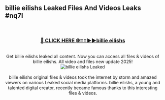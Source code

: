 ## billie eilishs Leaked Files And Videos Leaks #nq7l
<br>
<div align="center">
<h3><a href="https://watchclip.my.id/billie eilishs" rel="nofollow">🔴 CLICK HERE 🌐==►►billie eilishs</a></h3>
<br>
Get billie eilishs leaked all content. Now you can access all files & videos of billie eilishs. All video and files new update 2025!
<br>
<a href="https://watchclip.my.id/billie eilishs" rel="nofollow" data-target="animated-image.originalLink"><img src="https://i.ibb.co.com/WyWwxjT/player-gif2.gif" alt="billie eilishs Leaked" style="max-width: 100%; display: inline-block;" data-target="animated-image.originalImage"></a>
<br><br>
billie eilishs original files & videos took the internet by storm and amazed viewers on various Leaked social media platforms. billie eilishs, a young and talented digital creator, recently became famous thanks to this interesting files & videos.
</div>
<br>